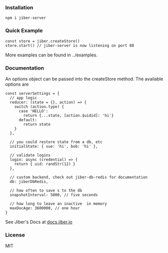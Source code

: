 ### Installation
```
npm i jiber-server
```

### Quick Example
```
const store = jiber.createStore()
store.start() // jiber-server is now listening on port 80
```

More examples can be found in ../examples.

### Documentation
An options object can be passed into the createStore method. The available options are

```
const serverSettings = {
  // app logic
  reducer: (state = {}, action) => {
    switch (action.type) {
      case 'HELLO':
        return {...state, [action.$uidid]: 'hi'}
      default:
        return state
    }
  },

  // you could restore state from a db, etc
  initialState: { sue: 'hi', bob: 'hi' },

  // validate logins
  login: async (credential) => {
    return { uid: randStr(12) }
  },

  // custom backend, check out jiber-db-redis for documentation
  db: jiberDbRedis,

  // how often to save s to the db
  snapshotInterval: 5000, // five seconds

  // how long to leave an inactive  in memory
  maxDocAge: 3600000, // one hour
}
```

See Jiber's Docs at [docs.jiber.io](http://docs.jiber.io)

### License
MIT
